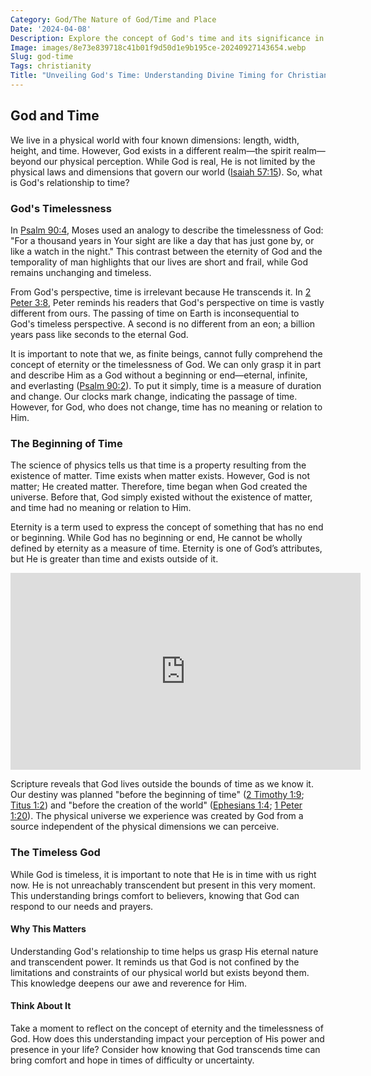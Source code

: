 ```yaml
---
Category: God/The Nature of God/Time and Place
Date: '2024-04-08'
Description: Explore the concept of God's time and its significance in our lives. Understand how the divine timing influences events and shapes our understanding of faith and destiny.
Image: images/8e73e839718c41b01f9d50d1e9b195ce-20240927143654.webp
Slug: god-time
Tags: christianity
Title: "Unveiling God's Time: Understanding Divine Timing for Christian Believers"
---
```


## God and Time

We live in a physical world with four known dimensions: length, width, height, and time. However, God exists in a different realm—the spirit realm—beyond our physical perception. While God is real, He is not limited by the physical laws and dimensions that govern our world ([Isaiah 57:15](https://www.bibleref.com/Isaiah/57/Isaiah-57-15.html)). So, what is God's relationship to time?

### God's Timelessness

In [Psalm 90:4](https://www.bibleref.com/Psalm/90/Psalm-90-4.html), Moses used an analogy to describe the timelessness of God: "For a thousand years in Your sight are like a day that has just gone by, or like a watch in the night." This contrast between the eternity of God and the temporality of man highlights that our lives are short and frail, while God remains unchanging and timeless.

From God's perspective, time is irrelevant because He transcends it. In [2 Peter 3:8](https://www.bibleref.com/2-Peter/3/2-Peter-3-8.html), Peter reminds his readers that God's perspective on time is vastly different from ours. The passing of time on Earth is inconsequential to God's timeless perspective. A second is no different from an eon; a billion years pass like seconds to the eternal God.

It is important to note that we, as finite beings, cannot fully comprehend the concept of eternity or the timelessness of God. We can only grasp it in part and describe Him as a God without a beginning or end—eternal, infinite, and everlasting ([Psalm 90:2](https://www.bibleref.com/Psalm/90/Psalm-90-2.html)). To put it simply, time is a measure of duration and change. Our clocks mark change, indicating the passage of time. However, for God, who does not change, time has no meaning or relation to Him.

### The Beginning of Time

The science of physics tells us that time is a property resulting from the existence of matter. Time exists when matter exists. However, God is not matter; He created matter. Therefore, time began when God created the universe. Before that, God simply existed without the existence of matter, and time had no meaning or relation to Him.

Eternity is a term used to express the concept of something that has no end or beginning. While God has no beginning or end, He cannot be wholly defined by eternity as a measure of time. Eternity is one of God’s attributes, but He is greater than time and exists outside of it.


<iframe width="560" height="315" src="https://www.youtube.com/embed/Vf1jy0nCHnA" frameborder="0" allow="autoplay; encrypted-media" allowfullscreen></iframe>


Scripture reveals that God lives outside the bounds of time as we know it. Our destiny was planned "before the beginning of time" ([2 Timothy 1:9](https://www.bibleref.com/2-Timothy/1/2-Timothy-1-9.html); [Titus 1:2](https://www.bibleref.com/Titus/1/Titus-1-2.html)) and "before the creation of the world" ([Ephesians 1:4](https://www.bibleref.com/Ephesians/1/Ephesians-1-4.html); [1 Peter 1:20](https://www.bibleref.com/1-Peter/1/1-Peter-1-20.html)). The physical universe we experience was created by God from a source independent of the physical dimensions we can perceive.

### The Timeless God

While God is timeless, it is important to note that He is in time with us right now. He is not unreachably transcendent but present in this very moment. This understanding brings comfort to believers, knowing that God can respond to our needs and prayers.

#### Why This Matters

Understanding God's relationship to time helps us grasp His eternal nature and transcendent power. It reminds us that God is not confined by the limitations and constraints of our physical world but exists beyond them. This knowledge deepens our awe and reverence for Him.

#### Think About It

Take a moment to reflect on the concept of eternity and the timelessness of God. How does this understanding impact your perception of His power and presence in your life? Consider how knowing that God transcends time can bring comfort and hope in times of difficulty or uncertainty.